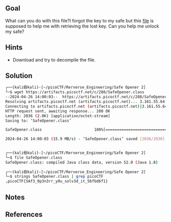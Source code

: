 ## Goal
What can you do with this file?I forgot the key to my safe but this [file](https://artifacts.picoctf.net/c/288/SafeOpener.class) is supposed to help me with retrieving the lost key. Can you help me unlock my safe?
## Hints 
+ Download and try to decompile the file.
## Solution

```bash
┌──(kali㉿kali)-[~/picoCTF/Rerverse_Engineering/Safe Opener 2]
└─$ wget https://artifacts.picoctf.net/c/288/SafeOpener.class
--2024-04-26 14:00:03--  https://artifacts.picoctf.net/c/288/SafeOpener.class
Resolving artifacts.picoctf.net (artifacts.picoctf.net)... 3.161.55.64, 3.161.55.100, 3.161.55.26, ...
Connecting to artifacts.picoctf.net (artifacts.picoctf.net)|3.161.55.64|:443... connected.
HTTP request sent, awaiting response... 200 OK
Length: 2036 (2.0K) [application/octet-stream]
Saving to: ‘SafeOpener.class’

SafeOpener.class                       100%[===========================================================================>]   1.99K  --.-KB/s    in 0s      

2024-04-26 14:00:03 (15.9 MB/s) - ‘SafeOpener.class’ saved [2036/2036]

                                                                                                                                                           
┌──(kali㉿kali)-[~/picoCTF/Rerverse_Engineering/Safe Opener 2]
└─$ file SafeOpener.class 
SafeOpener.class: compiled Java class data, version 52.0 (Java 1.8)
                                                                                                                                                           
┌──(kali㉿kali)-[~/picoCTF/Rerverse_Engineering/Safe Opener 2]
└─$ strings SafeOpener.class | grep picoCTF
,picoCTF{SAf3_0p3n3rr_y0u_solv3d_it_5bfbd6f1}
````
## Notes

## References
